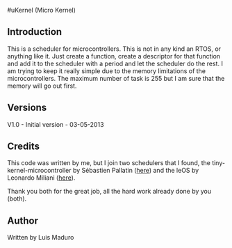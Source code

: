 #uKernel (Micro Kernel)

## Introduction
This is a scheduler for microcontrollers. This is not in any kind an RTOS, or anything like it. 
Just create a function, create a descriptor for that function and add it to the scheduler with a period and let the scheduler do the rest.
I am trying to keep it really simple due to the memory limitations of the microcontrollers. The maximum number of task is 255 but I am sure that the memory will go out first.

## Versions
V1.0 - Initial version - 03-05-2013

## Credits
This code was written by me, but I join two schedulers that I found, the tiny-kernel-microcontroller by Sébastien Pallatin ([here](https://code.google.com/p/tiny-kernel-microcontroller/)) and the leOS by Leonardo Miliani ([here](https://github.com/leomil72/leOS)).

Thank you both for the great job, all the hard work already done by you (both).

## Author
Written by Luis Maduro

